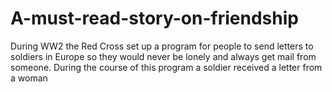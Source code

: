 # A-must-read-story-on-friendship
During WW2 the Red Cross set up a program for people to send letters to soldiers in Europe so they would never be lonely and always get mail from someone. During the course of this program a soldier received a letter from a woman
